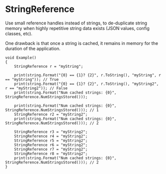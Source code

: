 # StringReference
Use small reference handles instead of strings, to de-duplicate string memory when highly repetitive string data exists (JSON values, config classes, etc).

One drawback is that once a string is cached, it remains in memory for the duration of the application.

```
void Example()
{
    StringReference r = "myString";

    print(string.Format("{0} == {1}? {2}", r.ToString(), "myString", r == "myString")); // True
    print(string.Format("{0} == {1}? {2}", r.ToString(), "myString2", r == "myString2")); // False
    print(string.Format("Num cached strings: {0}", StringReference.NumStringsStored()));

    print(string.Format("Num cached strings: {0}", StringReference.NumStringsStored())); // 1
    StringReference r2 = "myString2";
    print(string.Format("Num cached strings: {0}", StringReference.NumStringsStored())); // 2
    
    StringReference r3 = "myString2";
    StringReference r4 = "myString2";
    StringReference r5 = "myString2";
    StringReference r6 = "myString2";
    StringReference r7 = "myString2";
    StringReference r8 = "myString2";
    print(string.Format("Num cached strings: {0}", StringReference.NumStringsStored())); // 2
}
```
